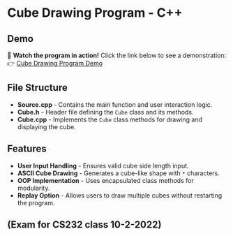 # Cube Drawing Program - C++

## Demo
🎥 **Watch the program in action!** Click the link below to see a demonstration:
👉 [Cube Drawing Program Demo](https://www.youtube.com/watch?v=tY_wNWQ1beU)

## File Structure
- **Source.cpp** - Contains the main function and user interaction logic.
- **Cube.h** - Header file defining the `Cube` class and its methods.
- **Cube.cpp** - Implements the `Cube` class methods for drawing and displaying the cube.

## Features
- **User Input Handling** - Ensures valid cube side length input.
- **ASCII Cube Drawing** - Generates a cube-like shape with `*` characters.
- **OOP Implementation** - Uses encapsulated class methods for modularity.
- **Replay Option** - Allows users to draw multiple cubes without restarting the program.


## (Exam for CS232 class 10-2-2022)
